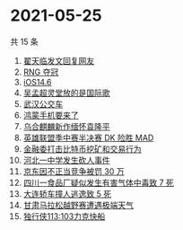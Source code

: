 # 2021-05-25

共 15 条

<!-- BEGIN -->
<!-- 最后更新时间 Tue May 25 2021 14:19:25 GMT+0800 (China Standard Time) -->

1. [翟天临发文回复网友](https://www.zhihu.com/search?q=翟天临)
2. [RNG 夺冠](https://www.zhihu.com/search?q=rng)
3. [iOS14.6](https://www.zhihu.com/search?q=ios14.6)
4. [吴孟超灵堂放的是国际歌](https://www.zhihu.com/search?q=吴孟超)
5. [武汉公交车](https://www.zhihu.com/search?q=武汉公交车)
6. [鸿蒙手机要来了](https://www.zhihu.com/search?q=华为鸿蒙)
7. [乌合麒麟新作缅怀袁隆平](https://www.zhihu.com/search?q=乌合麒麟新作)
8. [英雄联盟季中赛半决赛 DK 险胜 MAD](https://www.zhihu.com/search?q=英雄联盟)
9. [金融委打击比特币挖矿和交易行为](https://www.zhihu.com/search?q=金融委打击比特币)
10. [河北一中学发生砍人事件](https://www.zhihu.com/search?q=河北中学砍人)
11. [京东因不正当竞争被罚 30 万](https://www.zhihu.com/search?q=京东罚款)
12. [四川一食品厂疑似发生有害气体中毒致 7 死](https://www.zhihu.com/search?q=四川食品厂)
13. [大连轿车撞人逃逸致 5 死](https://www.zhihu.com/search?q=大连车祸)
14. [甘肃马拉松越野赛遭遇极端天气](https://www.zhihu.com/search?q=甘肃马拉松)
15. [独行侠113:103力克快船](https://www.zhihu.com/search?q=独行侠)

<!-- END -->
